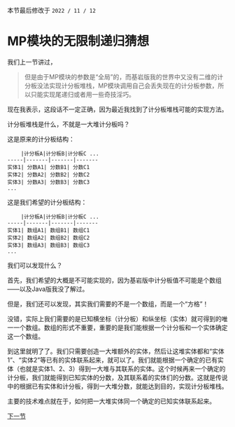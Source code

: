 本节最后修改于 `2022 / 11 / 12`

# MP模块的无限制递归猜想

我们上一节讲过，

> 但是由于MP模块的参数是“全局”的，而基岩版我的世界中又没有二维的计分板没法实现计分板堆栈，MP模块调用自己会丢失现在的计分板参数，所以只能实现尾递归或者用一些奇技淫巧。

现在我表示，这段话不一定正确，因为最近我找到了计分板堆栈可能的实现方法。

计分板堆栈是什么，不就是一大堆计分板吗？

这是原来的计分板结构：

```
　 　|计分板A|计分板B|计分板C ...
-----|-------|-------|-------
实体1| 分数A1| 分数B1| 分数C1
实体2| 分数A2| 分数B2| 分数C2
实体3| 分数A3| 分数B3| 分数C3
...
```

这是我们希望的计分板结构：

```
　 　|计分板A|计分板B|计分板C ...
-----|-------|-------|-------
实体1| 数组A1| 数组B1| 数组C1
实体2| 数组A2| 数组B2| 数组C2
实体3| 数组A3| 数组B3| 数组C3
...
```

我们可以发现什么？

首先，我们希望的大概是不可能实现的，因为基岩版中计分板值不可能是个数组——以及Java版我没了解过。

但是，我们还可以发现，其实我们需要的不是一个数组，而是一个“方格”！

没错，实际上我们需要的是已知横坐标（计分板）和纵坐标（实体）就可得到的唯一一个数组。数组的形式不重要，重要的是我们能根据一个计分板和一个实体确定这一个数组。

到这里就明了了。我们只需要创造一大堆额外的实体，然后让这堆实体都和“实体1”、“实体2”等已有的实体联系起来，就可以了。我们就能根据一个确定的已有实体（也就是实体1、2、3）得到一大堆与其联系的实体。这个时候再来一个确定的计分板，我们就能得到已知实体的分数，及其联系着的实体们的分数。这就是传说中的根据已有实体和计分板，得到一大堆分数，就能达到目的，实现计分板堆栈。

主要的技术难点就在于，如何把一大堆实体同一个确定的已知实体联系起来。

[下一节](7.md)